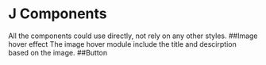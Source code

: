 # J Components
All the components could use directly, not rely on any other styles.
##Image hover effect
The image hover module include the title and descirption based on the image.
##Button

